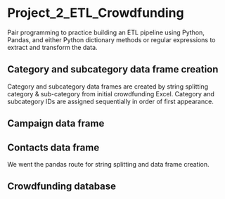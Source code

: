 # Project_2_ETL_Crowdfunding
Pair programming to practice building an ETL pipeline using Python, Pandas, and either Python dictionary methods or regular expressions to extract and transform the data.

## Category and subcategory data frame creation
Category and subcategory data frames are created by string splitting category & sub-category from initial crowdfunding Excel. Category and subcategory IDs are assigned sequentially in order of first appearance.
## Campaign data frame

## Contacts data frame
We went the pandas route for string splitting and data frame creation. 
## Crowdfunding database
